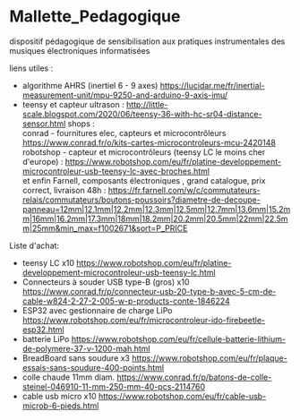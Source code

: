 # Mallette_Pedagogique
dispositif pédagogique de sensibilisation aux pratiques instrumentales des musiques électroniques informatisées


liens utiles :  
- algorithme AHRS (inertiel 6 - 9 axes) https://lucidar.me/fr/inertial-measurement-unit/mpu-9250-and-arduino-9-axis-imu/  
- teensy et capteur ultrason : http://little-scale.blogspot.com/2020/06/teensy-36-with-hc-sr04-distance-sensor.html
shops :  
conrad - fournitures elec, capteurs et microcontrôleurs https://www.conrad.fr/o/kits-cartes-microcontroleurs-mcu-2420148  
robotshop - capteur et microcontrôleurs (teensy LC le moins cher d'europe) : https://www.robotshop.com/eu/fr/platine-developpement-microcontroleur-usb-teensy-lc-avec-broches.html  
et enfin Farnell, composants électroniques , grand catalogue,  prix correct, livraison 48h : https://fr.farnell.com/w/c/commutateurs-relais/commutateurs/boutons-poussoirs?diametre-de-decoupe-panneau=12mm|12.1mm|12.2mm|12.3mm|12.5mm|12.7mm|13.6mm|15.2mm|16mm|16.2mm|17.3mm|18mm|18.2mm|20.2mm|20.5mm|22mm|22.5mm|25mm&min_max=f1002671&sort=P_PRICE
  
  
Liste d'achat:   
- teensy LC x10 https://www.robotshop.com/eu/fr/platine-developpement-microcontroleur-usb-teensy-lc.html  
- Connecteurs à souder USB type-B (gros) x10  https://www.conrad.fr/p/connecteur-usb-20-type-b-avec-5-cm-de-cable-w824-2-27-2-005-w-p-products-conte-1846224  
- ESP32 avec gestionnaire de charge LiPo https://www.robotshop.com/eu/fr/microcontroleur-ido-firebeetle-esp32.html   
- batterie LiPo  https://www.robotshop.com/eu/fr/cellule-batterie-lithium-de-polymere-37-v-1200-mah.html  
- BreadBoard sans soudure x3 https://www.robotshop.com/eu/fr/plaque-essais-sans-soudure-400-points.html  
- colle chaude 11mm diam. https://www.conrad.fr/p/batons-de-colle-steinel-046910-11-mm-250-mm-40-pcs-2114760  
- cable usb micro x10 https://www.robotshop.com/eu/fr/cable-usb-microb-6-pieds.html  
